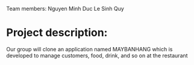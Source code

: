 Team members: Nguyen Minh Duc
              Le Sinh Quy
# Project description: 
Our group will clone an application named MAYBANHANG which is developed to manage customers, food, drink, and so on at the restaurant
